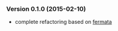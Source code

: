 ### Version 0.1.0 (2015-02-10)

  - complete refactoring based on [fermata](https://github.com/natevw/fermata)
